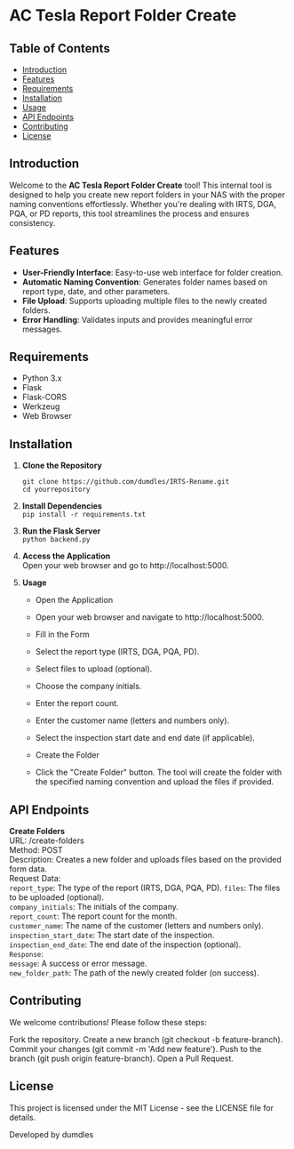 # AC Tesla Report Folder Create

## Table of Contents

- [Introduction](#introduction)
- [Features](#features)
- [Requirements](#requirements)
- [Installation](#installation)
- [Usage](#usage)
- [API Endpoints](#api-endpoints)
- [Contributing](#contributing)
- [License](#license)

## Introduction

Welcome to the **AC Tesla Report Folder Create** tool! This internal tool is designed to help you create new report folders in your NAS with the proper naming conventions effortlessly. Whether you're dealing with IRTS, DGA, PQA, or PD reports, this tool streamlines the process and ensures consistency.

## Features

- **User-Friendly Interface**: Easy-to-use web interface for folder creation.
- **Automatic Naming Convention**: Generates folder names based on report type, date, and other parameters.
- **File Upload**: Supports uploading multiple files to the newly created folders.
- **Error Handling**: Validates inputs and provides meaningful error messages.

## Requirements

- Python 3.x
- Flask
- Flask-CORS
- Werkzeug
- Web Browser

## Installation

1. **Clone the Repository**
   ```
   git clone https://github.com/dumdles/IRTS-Rename.git
   cd yourrepository
   
2. **Install Dependencies**  
```pip install -r requirements.txt```

3. **Run the Flask Server**  
```python backend.py```

4. **Access the Application**  
Open your web browser and go to http://localhost:5000.

5. **Usage**  
   - Open the Application  
   - Open your web browser and navigate to http://localhost:5000.  
   - Fill in the Form  
   - Select the report type (IRTS, DGA, PQA, PD).  
   - Select files to upload (optional).  
   - Choose the company initials.  
   - Enter the report count.  
   - Enter the customer name (letters and numbers only).  
   - Select the inspection start date and end date (if applicable).  
   - Create the Folder  

   - Click the "Create Folder" button. The tool will create the folder with the specified naming convention and upload the files if provided.  

## API Endpoints
**Create Folders**  
URL: /create-folders  
Method: POST  
Description: Creates a new folder and uploads files based on the provided form data.  
Request Data:  
```report_type```: The type of the report (IRTS, DGA, PQA, PD).
```files```: The files to be uploaded (optional).  
```company_initials```: The initials of the company.  
```report_count```: The report count for the month.  
```customer_name```: The name of the customer (letters and numbers only).  
```inspection_start_date```: The start date of the inspection.  
```inspection_end_date```: The end date of the inspection (optional).  
```Response```:  
```message```: A success or error message.  
```new_folder_path```: The path of the newly created folder (on success).

## Contributing
We welcome contributions! Please follow these steps:

Fork the repository.
Create a new branch (git checkout -b feature-branch).
Commit your changes (git commit -m 'Add new feature').
Push to the branch (git push origin feature-branch).
Open a Pull Request.

## License
This project is licensed under the MIT License - see the LICENSE file for details.

Developed by dumdles
